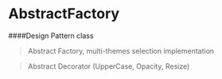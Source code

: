 # AbstractFactory

####Design Pattern class

>Abstract Factory, multi-themes selection implementation

>Abstract Decorator (UpperCase, Opacity, Resize)
